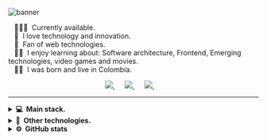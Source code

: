 ![banner](https://github.com/dresandev/dresandev/assets/79766563/ad6280bb-5ebd-47b7-b7a5-b501eb3b56b1)

&nbsp;&nbsp;&nbsp;👨🏻‍💻 &nbsp;Currently available.\
&nbsp;&nbsp;&nbsp;🌱 &nbsp;I love technology and innovation.\
&nbsp;&nbsp;&nbsp;💓 &nbsp;Fan of web technologies.\
&nbsp;&nbsp;&nbsp;✍🏻 &nbsp;I enjoy learning about: Software architecture, Frontend, Emerging technologies, video games and movies.\
&nbsp;&nbsp;&nbsp;🧒🏻 &nbsp;I was born and live in Colombia.

<p align="center">
  <a href="mailto:javiandres.016@gmail.com?subject=Hola%20Javier%20Andres">
    <img src="https://github.com/dresandev/dresandev/assets/79766563/6354f14a-aa8d-456b-b982-695382c6a447" />
  </a>&nbsp;&nbsp;&nbsp;&nbsp;
  <a href="https://www.dresan.me/">
    <img src="https://github.com/dresandev/dresandev/assets/79766563/9da4d525-b067-4428-a812-9c4b8a026ac1" />
  </a>&nbsp;&nbsp;&nbsp;&nbsp;
  <a href="https://www.linkedin.com/in/dresandev/">
    <img src="https://github.com/dresandev/dresandev/assets/79766563/76c8be60-c1a9-4ba3-93af-a6e19d6436d8" />
  </a>&nbsp;&nbsp;&nbsp;&nbsp;
</p>

<hr/>

<details>
  <summary><b>💻 &nbsp;Main stack.</b></summary>
  <br/>
  
  ![typescript](https://github.com/dresandev/dresandev/assets/79766563/b2a116ae-4a40-4877-8295-bfcf5061adc2)&nbsp;
  ![tailwind](https://github.com/dresandev/dresandev/assets/79766563/a8d1c260-a968-4c43-b4c2-4963bbbef147)&nbsp;
  ![sass](https://github.com/dresandev/dresandev/assets/79766563/be9733ab-a76e-4d24-835d-3ec72833328e)&nbsp;
  ![react](https://github.com/dresandev/dresandev/assets/79766563/370aac3d-6149-431d-8ed0-7a1914dfe0af)&nbsp;
  ![postgreSQL](https://github.com/dresandev/dresandev/assets/79766563/42ba3b16-0cfd-4ade-a3cd-ff24d6f3651f)&nbsp;
  ![nodejs](https://github.com/dresandev/dresandev/assets/79766563/9f0e7ec0-7437-4eff-88d8-cb049881c4fb)&nbsp;
  ![next](https://github.com/dresandev/dresandev/assets/79766563/acac638d-8760-48b2-915d-c93324ea964a)&nbsp;
  ![mongodb](https://github.com/dresandev/dresandev/assets/79766563/9b85d40f-546a-4b81-a8c0-4c3ce56f7006)&nbsp;
  ![javascript](https://github.com/dresandev/dresandev/assets/79766563/7d9fa8d5-4546-4951-a8fc-8102a09a3649)&nbsp;
  ![html](https://github.com/dresandev/dresandev/assets/79766563/06cd2b30-6aeb-40ca-a875-0261acaaba7f)&nbsp;
  ![git](https://github.com/dresandev/dresandev/assets/79766563/eb20f4a6-b835-474a-a999-bdc6a21a4ee1)&nbsp;
  ![flutter](https://github.com/dresandev/dresandev/assets/79766563/a99986bd-c7a7-4128-bb08-7137772011d7)&nbsp;
  ![express](https://github.com/dresandev/dresandev/assets/79766563/b8979bc8-b95d-4527-b801-32252e831754)&nbsp;
  ![dart](https://github.com/dresandev/dresandev/assets/79766563/d94cb6e1-004a-4855-9298-6d43685a0560)&nbsp;
  ![css](https://github.com/dresandev/dresandev/assets/79766563/c8d2b8ca-cfd6-4d64-b47f-7b8d2410ab2f)&nbsp;
</details>

<details>
  <summary><b>🧠 &nbsp;Other technologies.</b></summary>
  <br/>

  ![docker](https://github.com/dresandev/dresandev/assets/79766563/57a83c67-5b93-48a6-9796-f4911a366da9)&nbsp;
  ![reddis](https://github.com/dresandev/dresandev/assets/79766563/e7745aa1-9286-47bd-8e00-6217dd8b1aaa)&nbsp;
  ![graphql](https://github.com/dresandev/dresandev/assets/79766563/dea8b330-11d5-4e60-a10e-ba01498cd207)&nbsp;
</details>

<details>
  <summary><b>⚙️ &nbsp;GitHub stats</b></summary>
  <br/>
  <p align="center">
    <img height="150" src="https://github-readme-streak-stats.herokuapp.com?user=dresandev&theme=nord&hide_border=true&locale=es&date_format=M%20j%5B%2C%20Y%5D"/>
  </p>
  <p align="center">
    <img height="150" src="https://github-readme-stats.vercel.app/api/top-langs/?username=dresandev&hide_title=true&hide_border=true&layout=compact&langs_count=8&theme=nord&locale=es" />
    <img height="150" src="https://github-readme-stats.vercel.app/api?username=dresandev&hide_title=true&hide_border=true&show_icons=true&include_all_commits=true&count_private=true&line_height=21&theme=nord&locale=es" />
  </p>
</details>

